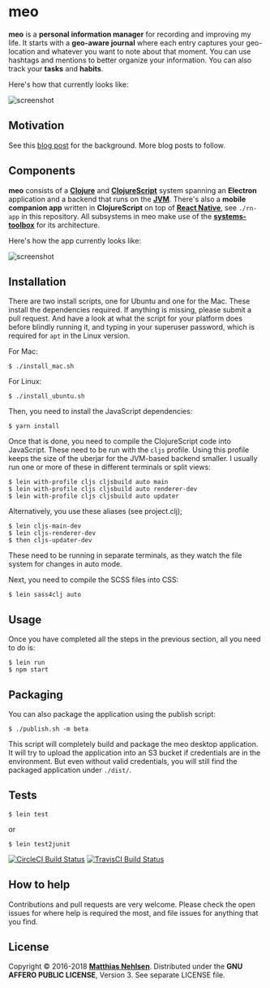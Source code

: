 # meo

**meo** is a **personal information manager** for recording and improving my life. It starts with a **geo-aware journal** where each entry captures your geo-location and whatever you want to note about that moment. You can use hashtags and mentions to better organize your information. You can also track your **tasks** and **habits**.

Here's how that currently looks like:

![screenshot](http://matthiasnehlsen.com/images/2018-03-08-meo-charts.png)


## Motivation

See this [blog post](http://matthiasnehlsen.com/blog/2018/03/15/introducing-meo/) for the background. More blog posts to follow.


## Components

**meo** consists of a **[Clojure](https://clojure.org/)** and **[ClojureScript](https://github.com/clojure/clojurescript)** system spanning an **Electron** application and a backend that runs on the **[JVM](https://en.wikipedia.org/wiki/Java_virtual_machine)**. There's also a **mobile companion app** written in **ClojureScript** on top of **[React Native](https://facebook.github.io/react-native/)**, see `./rn-app` in this repository. All subsystems in meo make use of the **[systems-toolbox](https://github.com/matthiasn/systems-toolbox)** for its architecture.

Here's how the app currently looks like:

![screenshot](http://matthiasnehlsen.com/images/2018-03-08-mobile.png)


## Installation

There are two install scripts, one for Ubuntu and one for the Mac. These install the dependencies required. If anything is missing, please submit a pull request. And have a look at what the script for your platform does before blindly running it, and typing in your superuser password, which is required for `apt` in the Linux version.
 
 For Mac:

    $ ./install_mac.sh
     
For Linux: 
     
    $ ./install_ubuntu.sh

Then, you need to install the JavaScript dependencies:

    $ yarn install
 
Once that is done, you need to compile the ClojureScript code into JavaScript. These need to be run with the `cljs` profile. Using this profile keeps the size of the uberjar for the JVM-based backend smaller. I usually run one or more of these in different terminals or split views:

    $ lein with-profile cljs cljsbuild auto main
    $ lein with-profile cljs cljsbuild auto renderer-dev
    $ lein with-profile cljs cljsbuild auto updater

Alternatively, you use these aliases (see project.clj);

    $ lein cljs-main-dev
    $ lein cljs-renderer-dev
    $ then cljs-updater-dev

These need to be running in separate terminals, as they watch the file system for changes in auto mode.

Next, you need to compile the SCSS files into CSS:

    $ lein sass4clj auto
 

## Usage

Once you have completed all the steps in the previous section, all you need to do is:

    $ lein run
    $ npm start


## Packaging

You can also package the application using the publish script:

    $ ./publish.sh -m beta

This script will completely build and package the meo desktop application. It will try to upload the application into an S3 bucket if credentials are in the environment. But even without valid credentials, you will still find the packaged application under `./dist/`.


## Tests

    $ lein test

or

    $ lein test2junit


[![CircleCI Build Status](https://circleci.com/gh/matthiasn/meo.svg?&style=shield)](https://circleci.com/gh/matthiasn/meo)
[![TravisCI Build Status](https://travis-ci.org/matthiasn/meo.svg?branch=master)](https://travis-ci.org/matthiasn/meo)


## How to help

Contributions and pull requests are very welcome. Please check the open issues for where help is required the most, and file issues for anything that you find.


## License

Copyright © 2016-2018 **[Matthias Nehlsen](http://www.matthiasnehlsen.com)**. Distributed under the **GNU AFFERO PUBLIC LICENSE**, Version 3. See separate LICENSE file.
